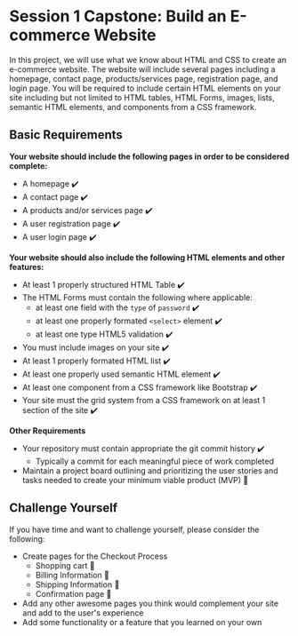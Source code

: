 # Session 1 Capstone: Build an E-commerce Website 
In this project, we will use what we know about HTML and CSS to create an e-commerce website. The website will include several pages including a homepage, contact page, products/services page, registration page, and login page. You will be required to include certain HTML elements on your site including but not limited to HTML tables, HTML Forms, images, lists, semantic HTML elements, and components from a CSS framework.

## Basic Requirements
**Your website should include the following pages in order to be considered complete:**
 
 - A homepage :heavy_check_mark:
 - A contact page :heavy_check_mark:
 - A products and/or services page :heavy_check_mark:
 - A user registration page :heavy_check_mark:
 - A user login page :heavy_check_mark:
 
 **Your website should also include the following HTML elements and other features:**

 - At least 1 properly structured HTML Table :heavy_check_mark:
 - The HTML Forms must contain the following where applicable:
    - at least one field with the `type` of `password` :heavy_check_mark:
    - at least one properly formated `<select>` element :heavy_check_mark:
    - at least one type HTML5 validation :heavy_check_mark:
 - You must include images on your site :heavy_check_mark:
 - At least 1 properly formated HTML list :heavy_check_mark:
 - At least one properly used semantic HTML element :heavy_check_mark:
 - At least one component from a CSS framework like Bootstrap :heavy_check_mark:
 - Your site must the grid system from a CSS framework on at least 1 section of the site :heavy_check_mark:

**Other Requirements**

- Your repository must contain appropriate the git commit history :heavy_check_mark:
    - Typically a commit for each meaningful piece of work completed
- Maintain a project board outlining and prioritizing the user stories and tasks needed to create your minimum viable product (MVP) :red_circle:

## Challenge Yourself
If you have time and want to challenge yourself, please consider the following:

- Create pages for the Checkout Process
    - Shopping cart :red_circle:
    - Billing Information :red_circle:
    - Shipping Information :red_circle:
    - Confirmation page :red_circle:
- Add any other awesome pages you think would complement your site and add to the user's experience
- Add some functionality or a feature that you learned on your own